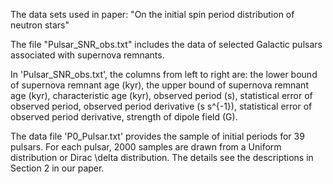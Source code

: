 The data sets used in paper: "On the initial spin period distribution of neutron stars"

The file "Pulsar_SNR_obs.txt" includes the data of selected Galactic pulsars associated with supernova remnants. 

In 'Pulsar_SNR_obs.txt', the columns from left to right are: the lower bound of supernova remnant age (kyr), the upper bound of supernova remnant age (kyr), characteristic age (kyr), observed period (s), statistical error of observed period, observed period derivative (s s^{-1}), statistical error of observed period derivative, strength of dipole field (G).

The data file 'P0_Pulsar.txt' provides the sample of initial periods for 39 pulsars. For each pulsar, 2000 samples are drawn from a Uniform distribution or Dirac \delta distribution. The details see the descriptions in Section 2 in our paper. 
